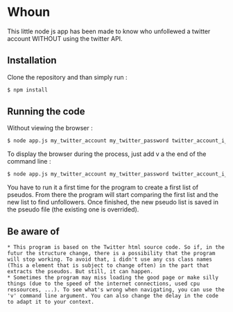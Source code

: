 # Whoun

This little node js app has been made to know who unfollewed a twitter account WITHOUT using the twitter API.

## Installation

Clone the repository and than simply run :
```bash
$ npm install
```

## Running the code

Without viewing the browser :

```bash
$ node app.js my_twitter_account my_twitter_password twitter_account_i_want_to_check
```

To display the browser during the process, just add v a the end of the command line :

```bash
$ node app.js my_twitter_account my_twitter_password twitter_account_i_want_to_check v
```

You have to run it a first time for the program to create a first list of pseudos. From there the program will start comparing the first list and the new list to find unfollowers. Once finished, the new pseudo list is saved in the pseudo file (the existing one is overrided).

## Be aware of

    * This program is based on the Twitter html source code. So if, in the futur the structure change, there is a possibility that the program will stop working. To avoid that, i didn't use any css class names (This a element that is subject to change often) in the part that extracts the pseudos. But still, it can happen.
    * Sometimes the program may miss loading the good page or make silly things (due to the speed of the internet connections, used cpu ressources, ...). To see what's wrong when navigating, you can use the 'v' command line argument. You can also change the delay in the code to adapt it to your context.